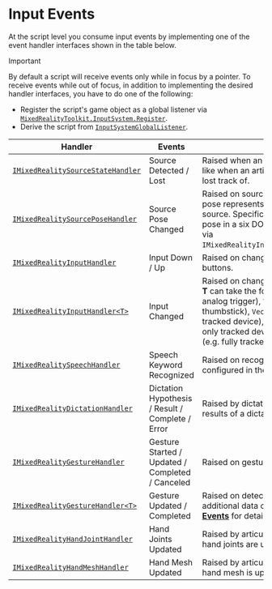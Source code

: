 # Input Events

At the script level you consume input events by implementing one of the event handler interfaces shown in the table below.

> [!IMPORTANT]
> By default a script will receive events only while in focus by a pointer. To receive events while out of focus, in addition to implementing the desired handler interfaces, you have to do one of the following:
> - Register the script's game object as a global listener via [`MixedRealityToolkit.InputSystem.Register`](xref:Microsoft.MixedReality.Toolkit.IMixedRealityEventSystem).
> - Derive the script from [`InputSystemGlobalListener`](xref:Microsoft.MixedReality.Toolkit.Input.InputSystemGlobalListener).

Handler | Events | Description
--- | --- | ---
[`IMixedRealitySourceStateHandler`](xref:Microsoft.MixedReality.Toolkit.Input.IMixedRealitySourceStateHandler) | Source Detected / Lost | Raised when an input source is detected/lost, like when an articulated hand is detected or lost track of.
[`IMixedRealitySourcePoseHandler`](xref:Microsoft.MixedReality.Toolkit.Input.IMixedRealitySourcePoseHandler) | Source Pose Changed | Raised on source pose changes. The source pose represents the general pose of the input source. Specific poses, like the grip or pointer pose in a six DOF controller, can be obtained via `IMixedRealityInputHandler<MixedRealityPose>`.
[`IMixedRealityInputHandler`](xref:Microsoft.MixedReality.Toolkit.Input.IMixedRealityInputHandler) | Input Down / Up | Raised on changes to binary inputs like buttons.
[`IMixedRealityInputHandler<T>`](xref:Microsoft.MixedReality.Toolkit.Input.IMixedRealityInputHandler`1) | Input Changed | Raised on changes to inputs of the given type. **T** can take the following values: `float` (e.g. analog trigger), `Vector2` (e.g. gamepad thumbstick), `Vector3` (e.g. position-only tracked device), `Quaternion` (e.g. orientation-only tracked device) and [`MixedRealityPose`](xref:Microsoft.MixedReality.Toolkit.Utilities.MixedRealityPose) (e.g. fully tracked device).
[`IMixedRealitySpeechHandler`](xref:Microsoft.MixedReality.Toolkit.Input.IMixedRealitySpeechHandler) | Speech Keyword Recognized | Raised on recognition of one of the keywords configured in the *Speech Commands Profile*.
[`IMixedRealityDictationHandler`](xref:Microsoft.MixedReality.Toolkit.Input.IMixedRealityDictationHandler) | Dictation Hypothesis / Result / Complete / Error | Raised by dictation systems to report the results of a dictation session.
[`IMixedRealityGestureHandler`](xref:Microsoft.MixedReality.Toolkit.Input.IMixedRealityGestureHandler) | Gesture Started / Updated / Completed / Canceled | Raised on gesture detection.
[`IMixedRealityGestureHandler<T>`](xref:Microsoft.MixedReality.Toolkit.Input.IMixedRealityGestureHandler`1) | Gesture Updated / Completed | Raised on detection of gestures containing additional data of the given type. See [**Gesture Events**](Gestures.md#gesture-events) for details on possible values for **T**.
[`IMixedRealityHandJointHandler`](xref:Microsoft.MixedReality.Toolkit.Input.IMixedRealityHandJointHandler) | Hand Joints Updated | Raised by articulated hand controllers when hand joints are updated.
[`IMixedRealityHandMeshHandler`](xref:Microsoft.MixedReality.Toolkit.Input.IMixedRealityHandMeshHandler) | Hand Mesh Updated |  Raised by articulated hand controllers when a hand mesh is updated.

